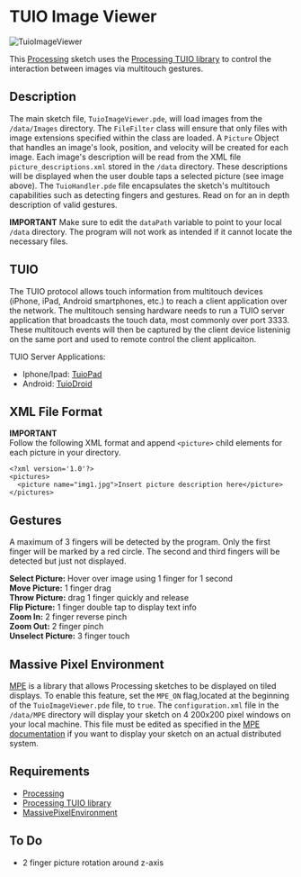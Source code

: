 # TUIO Image Viewer

![TuioImageViewer](https://dl.dropbox.com/u/25652072/TuioImageViewer.jpg)

This [Processing](http://processing.org/) sketch uses the [Processing TUIO library](http://www.tuio.org/?processing) to control the interaction between images via multitouch gestures.

## Description

The main sketch file, `TuioImageViewer.pde`, will load images from the `/data/Images` directory. The `FileFilter` class will ensure that only files with image extensions specified within the class are loaded. A `Picture` Object that handles an image's look, position, and velocity  will be created for each image. Each image's description will be read from the XML file `picture_descriptions.xml` stored in the `/data` directory. These descriptions will be displayed when the user double taps a selected picture (see image above). The `TuioHandler.pde` file encapsulates the sketch's multitouch capabilities such as detecting fingers and gestures. Read on for an in depth description of valid gestures. 

**IMPORTANT**
Make sure to edit the `dataPath` variable to point to your local `/data` directory. The program will not work as intended if it cannot locate the necessary files.

## TUIO

The TUIO protocol allows touch information from multitouch devices (iPhone, iPad, Android smartphones, etc.) to reach a client application over the network. The multitouch sensing hardware needs to run a TUIO server application that broadcasts the touch data, most commonly over port 3333. These multitouch events will then be captured by the client device listeninig on the same port and used to remote control the client applicaiton.

TUIO Server Applications:
* Iphone/Ipad: [TuioPad](https://itunes.apple.com/us/app/tuiopad/id412446962)
* Android: [TuioDroid](https://play.google.com/store/apps/details?id=tuioDroid.impl)


## XML File Format

**IMPORTANT**  
Follow the following XML format and append `<picture>` child elements for each picture in your directory.

```
<?xml version='1.0'?>
<pictures>
  <picture name="img1.jpg">Insert picture description here</picture>
</pictures>
```


## Gestures

A maximum of 3 fingers will be detected by the program. Only the first finger will be marked by a red circle. The second and third fingers will be detected but just not displayed.

**Select Picture:** Hover over image using 1 finger for 1 second   
**Move Picture:** 1 finger drag  
**Throw Picture:** drag 1 finger quickly and release  
**Flip Picture:** 1 finger double tap to display text info  
**Zoom In:** 2 finger reverse pinch  
**Zoom Out:** 2 finger pinch   
**Unselect Picture:** 3 finger touch  


## Massive Pixel Environment

[MPE](https://github.com/TACC/MassivePixelEnvironment) is a library that allows Processing sketches to be displayed on tiled displays. To enable this feature, set the `MPE_ON` flag,located at the beginning of the `TuioImageViewer.pde` file, to `true`. The `configuration.xml` file in the `/data/MPE` directory will display your sketch on 4 200x200 pixel windows on your local machine. This file must be edited as specified in the [MPE documentation](https://github.com/TACC/MassivePixelEnvironment/wiki/MassivePixelEnvironment-HowTo) if you want to display your sketch on an actual distributed system.

## Requirements

* [Processing](http://processing.org/) 
* [Processing TUIO library](http://www.tuio.org/?processing)
* [MassivePixelEnvironment](https://github.com/TACC/MassivePixelEnvironment)


## To Do

* 2 finger picture rotation around z-axis  
